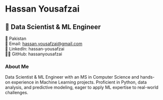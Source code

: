 # Hassan Yousafzai

## 🚀 Data Scientist & ML Engineer

📍 Pakistan  
📧 Email: hassan.yousafzai@gmail.com  
🔗 LinkedIn: hassan-yousafzai  
👨‍💻 GitHub: hassanyousafzai  

### About Me
Data Scientist & ML Engineer with an MS in Computer Science and hands-on experience in Machine Learning projects. Proficient in Python, data analysis, and predictive modeling, eager to apply ML expertise to real-world challenges.




<!---
HassanYousafzai/HassanYousafzai is a ✨ special ✨ repository because its `README.md` (this file) appears on your GitHub profile.
You can click the Preview link to take a look at your changes.
--->
